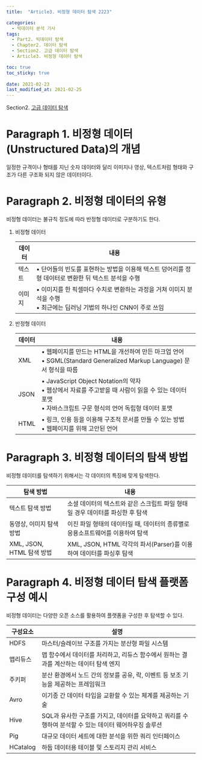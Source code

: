 ```yaml
---
title:  "Article3. 비정형 데이터 탐색 2223"

categories:
  - 빅데이터 분석 기사
tags: 
  - Part2. 빅데이터 탐색
  - Chapter2. 데이터 탐색
  - Section2. 고급 데이터 탐색
  - Article3. 비정형 데이터 탐색

toc: true
toc_sticky: true
 
date: 2021-02-23
last_modified_at: 2021-02-25
---
```


Section2. [고급 데이터 탐색]()

# Paragraph 1. 비정형 데이터(Unstructured Data)의 개념

일정한 규격이나 형태를 지닌 숫자 데이터와 달리 이미지나 영상, 텍스트처럼 형태와 구조가 다른 구조화 되지 않은 데이터이다.

# Paragraph 2. 비정형 데이터의 유형

비정형 데이터는 불규칙 정도에 따라 반정형 데이터로 구분하기도 한다.

1. 비정형 데이터

   | 데이터 | 내용                                                         |
   | ------ | ------------------------------------------------------------ |
   | 텍스트 | • 단어들의 빈도를 표현하는 방법을 이용해 텍스트 덩어리를 정형 데이터로 변환한 뒤 텍스트 분석을 수행 |
   | 이미지 | • 이미지를 한 픽셀마다 수치로 변환하는 과정을 거쳐 이미지 분석을 수행<br />• 최근에는 딥러닝 기법의 하나인 CNN이 주로 쓰임 |

   

2. 반정형 데이터

   | 데이터 | 내용                                                         |
   | ------ | ------------------------------------------------------------ |
   | XML    | • 웹페이지를 만드는 HTML을 개선하여 만든 마크업 언어<br />• SGML(Standard Generalized Markup Language) 문서 형식을 따름 |
   | JSON   | • JavaScript Object Notation의 약자<br />• 웹상에서 자료를 주고받을 때 사람이 읽을 수 있는 데이터 포맷<br />• 자바스크립트 구문 형식의 언어 독립형 데이터 포맷 |
   | HTML   | • 링크, 인용 등을 이용해 구조적 문서를 만들 수 있는 방법<br />• 웹페이지를 위해 고안된 언어 |

# Paragraph 3. 비정형 데이터의 탐색 방법

비정형 데이터를 탐색하기 위해서는 각 데이터의 특징에 맞게 탐색한다.

| 탐색 방법                 | 내용                                                         |
| ------------------------- | ------------------------------------------------------------ |
| 텍스트 탐색 방법          | 소셜 데이터의 텍스트와 같은 스크립트 파일 형태일 경우 데이터를 파싱한 후 탐색 |
| 동영상, 이미지 탐색 방법  | 이진 파일 형태의 데이터일 때, 데이터의 종류별로 응용소프트웨어를 이용하여 탐색 |
| XML, JSON, HTML 탐색 방법 | XML, JSON, HTML 각각의 파서(Parser)를 이용하여 데이터를 파싱후 탐색 |

# Paragraph 4. 비정형 데이터 탐색 플랫폼 구성 예시

비정형 데이터는 다양한 오픈 소스를 활용하여 플랫폼을 구성한 후 탐색할 수 있다.

| 구성요소 | 설명                                                         |
| -------- | ------------------------------------------------------------ |
| HDFS     | 마스터/슬레이브 구조를 가지는 분산형 파일 시스템             |
| 맵리듀스 | 맵 함수에서 데이터를 처리하고, 리듀스 함수에서 원하는 결과를 계산하는 데이터 탐색 엔지 |
| 주키퍼   | 분산 환경에서 노드 간의 정보를 공유, 락, 이벤트 등 보조 기능을 제공하는 프레임워크 |
| Avro     | 이기종 간 데이터 타입을 교환할 수 있는 체계를 제공하는 기술  |
| Hive     | SQL과 유사한 구조를 가지고, 데이터를 요약하고 쿼리를 수행하여 분석할 수 있는 데이터 웨어하우징 솔루션 |
| Pig      | 대규모 데이터 세트에 대한 분석을 위한 쿼리 인터페이스        |
| HCatalog | 하둡 데이터용 테이블 및 스토리지 관리 서비스                 |

